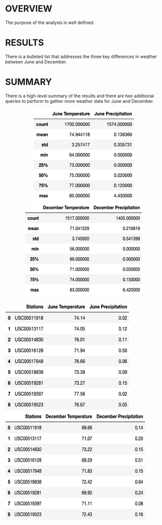 # OVERVIEW

The purpose of the analysis is well defined.

# RESULTS

There is a bulleted list that addresses the three key differences in weather between June and December.

# SUMMARY

There is a high-level summary of the results and there are two additional queries to perform to gather more weather data for June and December.
<p align='center'>
<img src="https://github.com/yazhcodes/surfs_up/blob/main/Resources/Images/Jun_Temp_Prcp.png" width="330" height="300"></img>
<img src="https://github.com/yazhcodes/surfs_up/blob/main/Resources/Images/Dec_Temp_Prcp.png" width="380" height="300"></img>

<img src="https://github.com/yazhcodes/surfs_up/blob/main/Resources/Images/Jun_Station_Avgs.png" width="400" height="350"></img>
<img src="https://github.com/yazhcodes/surfs_up/blob/main/Resources/Images/Dec_Station_Avgs.png" width="450" height="350"></img>
</p>
